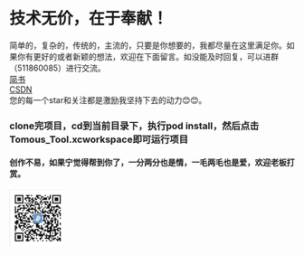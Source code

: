 # 技术无价，在于奉献！
简单的，复杂的，传统的，主流的，只要是你想要的，我都尽量在这里满足你。如果你有更好的或者新颖的想法，欢迎在下面留言。如没能及时回复，可以进群（511860085）进行交流。  
[简书](https://www.jianshu.com/u/3600d7861beb)  
[CSDN](https://mp.csdn.net/console/article)  
您的每一个star和关注都是激励我坚持下去的动力😊😊。
### clone完项目，cd到当前目录下，执行pod install，然后点击Tomous_Tool.xcworkspace即可运行项目


#### 创作不易，如果宁觉得帮到你了，一分两分也是情，一毛两毛也是爱，欢迎老板打赏。
![](https://github.com/Tomous/Tomous_Tool/blob/master/nobug.png)
